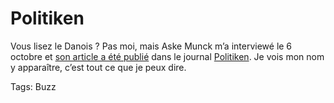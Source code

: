 # Politiken

Vous lisez le Danois ? Pas moi, mais Aske Munck m’a interviewé le 6 octobre et [son article a été publié](https://tcrouzet.com/images_tc/20061011politiken.pdf) dans le journal [Politiken](http://politiken.dk/). Je vois mon nom y apparaître, c’est tout ce que je peux dire.

Tags: Buzz